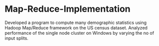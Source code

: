 # Map-Reduce-Implementation
Developed a program to compute many demographic statistics using Hadoop Map/Reduce framework on the US census dataset.  Analyzed performance of the single node cluster on Windows by varying the no of input splits.
